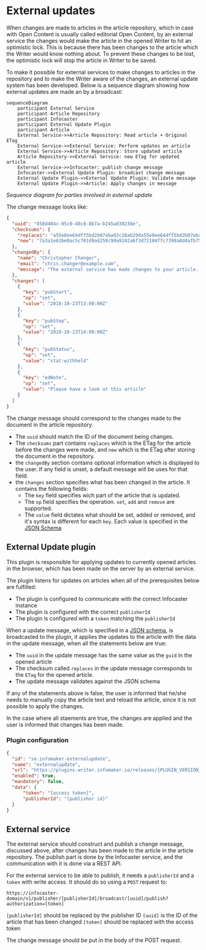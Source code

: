 # External updates
When changes are made to articles in the article repository,
which in case with Open Content is usually called editorial Open Content,
by an external service the changes would make the article in the
opened Writer to hit an optimistic lock.
This is because there has been changes to the article which the Writer would
know nothing about. To prevent these changes to be lost, the optimistic lock
will stop the article in Writer to be saved.

To make it possible for external services to make changes to articles
in the repository and to make the Writer aware of the changes,
an external update system has been developed. Below is a sequence
diagram showing how external updates are made an by a broadcast:

```{mermaid}
sequenceDiagram
    participant External Service
    participant Article Repository
    participant Infocaster
    participant External Update Plugin
    participant Article
    External Service->>Article Repository: Read article + Original ETag
    External Service->>External Service: Perform updates on article
    External Service->>Article Repository: Store updated article
    Article Repository->>External Service: new ETag for updated article
    External Service->>Infocaster: publish change message
    Infocaster->>External Update Plugin: broadcast change message
    External Update Plugin->>External Update Plugin: Validate message
    External Update Plugin->>Article: Apply changes in message
```
*Sequence diagram for parties involved in external update*

The change message looks like:
```json
{
  "uuid": "858d404c-05c0-48c8-8b7a-b245a830238e",
  "checksums": {
    "replaces": "a55e8ee64dff5bd2b07eba92c28ab29da55e8ee64dff5bd2b07eba92c28ab29d",
    "new": "7a3a1e61be0ac5c701d9ad258c99a9242a6f3d72184ffc7398a8d4afb755c78a"
  },
  "changedBy": {
    "name": "Christopher Changer",
    "email": "chris.changer@example.com",
    "message": "The external service has made changes to your article. Please notice the publication date. Best regards, Chris"
  },
  "changes": [
    {
      "key": "pubStart",
      "op": "set",
      "value": "2018-10-23T13:00:00Z"
    },
    {
      "key": "pubStop",
      "op": "set",
      "value": "2018-10-23T14:00:00Z"
    },
    {
      "key": "pubStatus",
      "op": "set",
      "value": "stat:withheld"
    },
    {
      "key": "edNote",
      "op": "set",
      "value": "Please have a look at this article"
    }
  ]
}
```

The change message should correspond to the changes made to the document in the article repository.

* The `uuid` should match the ID of the document being changes.
* The `checksums` part contains `replaces` which is the ETag for the article before the changes were made, and `new` which is the ETag after storing the
document in the repository.
* the `changedBy` section contains optional information which is displayed to the user. If any field is unset, a default message will be uses for that field.
* the `changes` section specifies what has been changed in the article. It contains the following fields:
  * The `key` field specifies wich part of the article that is updated.
  * The `op` field specifies the operation. `set`, `add` and `remove` are supported.
  * The `value` field dictates what should be set, added or removed, and it's syntax is different for each `key`. Each value is specified
    in the [JSON Schema](external-update-jsonschema.json)


## External Update plugin
This plugin is responsible for applying updates to currently opened articles in the browser, which has been made on the server by an external service.

The plugin listens for updates on articles when all of the prerequisites below are fulfilled:

* The plugin is configured to communicate with the correct Infocaster instance
* The plugin is configured with the correct `publisherId`
* The plugin is configured with a `token` matching the `publisherId`

When a update message, which is specified in a [JSON schema](external-update-jsonschema.json), is broadcasted to the plugin, it applies the
updates to the article with the data in the update message, when all the statements below are true:

* The `uuid` in the update message has the same value as the `guid` in the opened article
* The checksum called `replaces` in the update message corresponds to the `ETag` for the opened article.
* The update message validates against the JSON schema

If any of the statements above is false, the user is informed that he/she needs to manually copy the article text and reload the article,
since it is not possible to apply the changes.

In the case where all staements are true, the changes are applied and the user is informed that changes has been made.

### Plugin configuration

```json
{
  "id": "se.infomaker.externalupdate",
  "name": "externalupdate",
  "url": "https://plugins.writer.infomaker.io/releases/{PLUGIN_VERSION}/im-externalupdate.js",
  "enabled": true,
  "mandatory": false,
  "data": {
      "token": "[access token]",
      "publisherId": "[publisher id]"
  }
}
```

## External service
The external service should construct and publish a change message, discussed above, after changes has been made to the article in the article repository.
The publish part is done by the Infocaster service, and the communication with it is done via a REST API.

For the external service to be able to publish, it needs a `publisherId` and a `token` with write access. It should do so using a `POST` request to:

```
https://infocaster-domain/v1/publisher/[publisherId]/broadcast/[uuid]/publish?authorization=[token]

```

`[publisherId]` should be replaced by the publisher ID
`[uuid]` is the ID of the article that has been changed
`[token]` should be replaced with the access token


The change message should be put in the body of the POST request.
